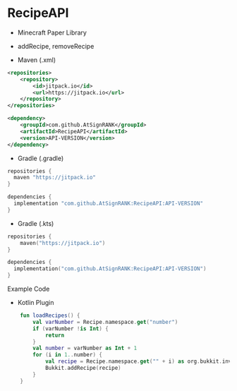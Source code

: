# RecipeAPI
- Minecraft Paper Library
- addRecipe, removeRecipe


- Maven (.xml)
```xml
<repositories>
    <repository>
        <id>jitpack.io</id>
        <url>https://jitpack.io</url>
    </repository>
</repositories>

<dependency>
    <groupId>com.github.AtSignRANK</groupId>
    <artifactId>RecipeAPI</artifactId>
    <version>API-VERSION</version>
</dependency>
```

- Gradle (.gradle)
```gradle
repositories {
  maven "https://jitpack.io"
}

dependencies {
  implementation "com.github.AtSignRANK:RecipeAPI:API-VERSION"
}
```

- Gradle (.kts)
```kts
repositories {
    maven("https://jitpack.io")
}

dependencies {
  implementation("com.github.AtSignRANK:RecipeAPI:API-VERSION")
}
```

Example Code
- Kotlin Plugin
```kt
    fun loadRecipes() {
        val varNumber = Recipe.namespace.get("number")
        if (varNumber !is Int) {
            return
        }
        val number = varNumber as Int + 1
        for (i in 1..number) {
            val recipe = Recipe.namespace.get("" + i) as org.bukkit.inventory.Recipe
            Bukkit.addRecipe(recipe)
        }
    }
```
